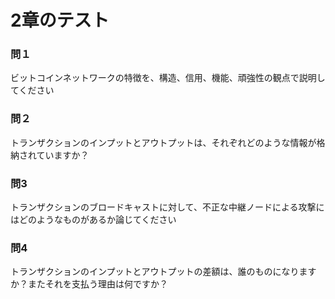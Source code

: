# 2章のテスト

### 問１
ビットコインネットワークの特徴を、構造、信用、機能、頑強性の観点で説明してください

### 問２
トランザクションのインプットとアウトプットは、それぞれどのような情報が格納されていますか？

### 問3
トランザクションのブロードキャストに対して、不正な中継ノードによる攻撃にはどのようなものがあるか論じてください

### 問4
トランザクションのインプットとアウトプットの差額は、誰のものになりますか？またそれを支払う理由は何ですか？
